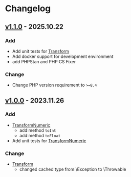 # Changelog
## [v1.1.0] - 2025.10.22
### Add
- Add unit tests for [Transform](src/Transform.php)
- Add docker support for development environment
- add PHPStan and PHP CS Fixer

### Change
- Change PHP version requirement to `>=8.4`

## [v1.0.0] - 2023.11.26
### Add
- [TransformNumeric](src/TransformNumeric.php)
  - add method `toInt`
  - add method `toFloat`
- Add unit tests for [TransformNumeric](src/TransformNumeric.php)

### Change
- [Transform](src/Transform.php)
  - changed cached type from \Exception to \Throwable

[v1.1.0]: https://github.com/grzegorz-jamroz/plain-data-transformer/releases/tag/v1.1.0
[v1.0.0]: https://github.com/grzegorz-jamroz/plain-data-transformer/releases/tag/v1.0.0

